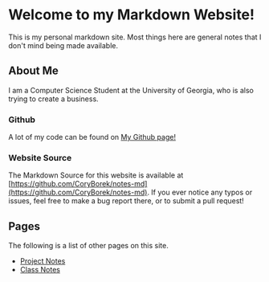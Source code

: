 # Welcome to my Markdown Website!
This is my personal markdown site. Most things here are general notes that I don't mind being made available.

## About Me
I am a Computer Science Student at the University of Georgia, who is also trying to create a business.

### Github
A lot of my code can be found on [My Github page!](https://github.com/CoryBorek/)

### Website Source
The Markdown Source for this website is available at [https://github.com/CoryBorek/notes-md](https://github.com/CoryBorek/notes-md). If you ever notice any typos or issues, feel free to make a bug report there, or to submit a pull request!

## Pages
The following is a list of other pages on this site.

 - [Project Notes](https://coryborek.github.io/projects/)
 - [Class Notes](https://coryborek.github.io/classes/)
